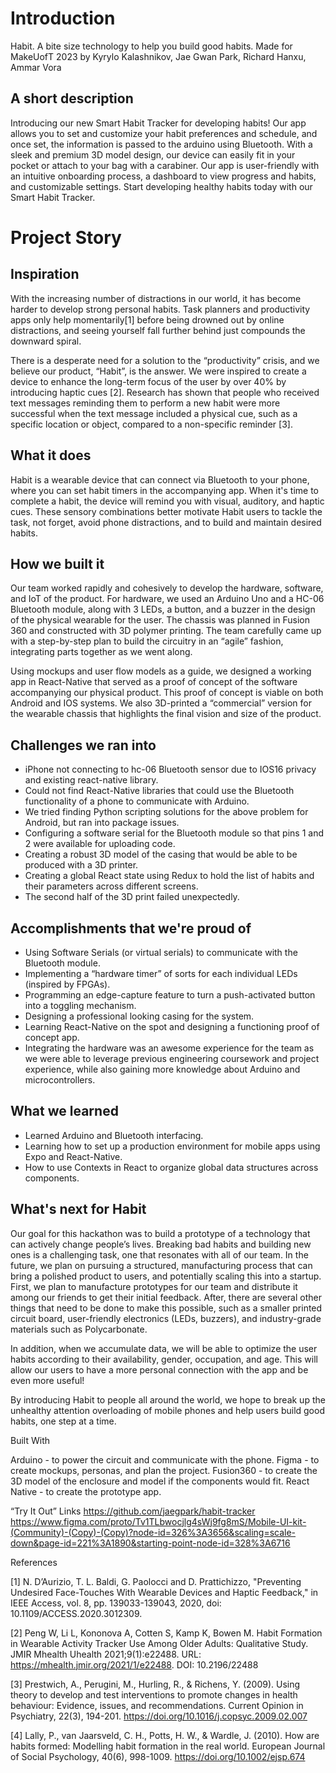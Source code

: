 # Introduction
Habit. A bite size technology to help you build good habits.
Made for MakeUofT 2023 by  Kyrylo Kalashnikov, Jae Gwan Park, Richard Hanxu, Ammar Vora

## A short description

Introducing our new Smart Habit Tracker for developing habits! Our app allows you to set and customize your habit preferences and schedule, and once set, the information is passed to the arduino using Bluetooth. With a sleek and premium 3D model design, our device can easily fit in your pocket or attach to your bag with a carabiner. Our app is user-friendly with an intuitive onboarding process, a dashboard to view progress and habits, and customizable settings. Start developing healthy habits today with our Smart Habit Tracker.

# Project Story

## Inspiration

With the increasing number of distractions in our world, it has become harder to develop strong personal habits. Task planners and productivity apps only help momentarily[1] before being drowned out by online distractions, and seeing yourself fall further behind just compounds the downward spiral. 

There is a desperate need for a solution to the “productivity” crisis, and we believe our product, “Habit”, is the answer. We were inspired to create a device to enhance the long-term focus of the user by over 40% by introducing haptic cues [2]. Research has shown that people who received text messages reminding them to perform a new habit were more successful when the text message included a physical cue, such as a specific location or object, compared to a non-specific reminder [3].

## What it does
Habit is a wearable device that can connect via Bluetooth to your phone, where you can set habit timers in the accompanying app. When it's time to complete a habit, the device will remind you with visual, auditory, and haptic cues. These sensory combinations better motivate Habit users to tackle the task, not forget, avoid phone distractions, and to build and maintain desired habits. 

## How we built it
Our team worked rapidly and cohesively to develop the hardware, software, and IoT of the product. For hardware, we used an Arduino Uno and a HC-06 Bluetooth module, along with 3 LEDs, a button, and a buzzer in the design of the physical wearable for the user. The chassis was planned in Fusion 360 and constructed with 3D polymer printing. The team carefully came up with a step-by-step plan to build the circuitry in an “agile” fashion, integrating parts together as we went along.

Using mockups and user flow models as a guide, we designed a working app in React-Native that served as a proof of concept of the software accompanying our physical product. This proof of concept is viable on both Android and IOS systems. We also 3D-printed a “commercial” version for the wearable chassis that highlights the final vision and size of the product.

## Challenges we ran into
- iPhone not connecting to hc-06 Bluetooth sensor due to IOS16 privacy and existing react-native library.
- Could not find React-Native libraries that could use the Bluetooth functionality of a phone to communicate with Arduino.
- We tried finding Python scripting solutions for the above problem for Android, but ran into package issues.
- Configuring a software serial for the Bluetooth module so that pins 1 and 2 were available for uploading code.
- Creating a robust 3D model of the casing that would be able to be produced with a 3D printer. 
- Creating a global React state using Redux to hold the list of habits and their parameters across different screens.
- The second half of the 3D print failed unexpectedly.

## Accomplishments that we're proud of
- Using Software Serials (or virtual serials) to communicate with the Bluetooth module.
- Implementing a “hardware timer” of sorts for each individual LEDs (inspired by FPGAs).
- Programming an edge-capture feature to turn a push-activated button into a toggling mechanism.
- Designing a professional looking casing for the system.
- Learning React-Native on the spot and designing a functioning proof of concept app.
- Integrating the hardware was an awesome experience for the team as we were able to leverage previous engineering coursework and project experience, while also gaining more knowledge about Arduino and microcontrollers.

## What we learned
- Learned Arduino and Bluetooth interfacing.
- Learning how to set up a production environment for mobile apps using Expo and React-Native.
- How to use Contexts in React to organize global data structures across components.

## What's next for Habit

Our goal for this hackathon was to build a prototype of a technology that can actively change people’s lives. Breaking bad habits and building new ones is a challenging task, one that resonates with all of our team. In the future, we plan on pursuing a structured, manufacturing process that can bring a polished product to users, and potentially scaling this into a startup. First, we plan to manufacture prototypes for our team and distribute it among our friends to get their initial feedback. After, there are several other things that need to be done to make this possible, such as a smaller printed circuit board, user-friendly electronics (LEDs, buzzers), and industry-grade materials such as Polycarbonate. 

In addition, when we accumulate data, we will be able to optimize the user habits according to their availability, gender, occupation, and age. This will allow our users to have a more personal connection with the app and be even more useful!

By introducing Habit to people all around the world, we hope to break up the unhealthy attention overloading of mobile phones and help users build good habits, one step at a time.

Built With

Arduino - to power the circuit and communicate with the phone.
Figma - to create mockups, personas, and plan the project.
Fusion360 - to create the 3D model of the enclosure and model if the components would fit.
React Native - to create the prototype app. 

“Try It Out” Links
https://github.com/jaegpark/habit-tracker 
https://www.figma.com/proto/Tv1TLbwocjlg4sWj9fg8mS/Mobile-UI-kit-(Community)-(Copy)-(Copy)?node-id=326%3A3656&scaling=scale-down&page-id=221%3A1890&starting-point-node-id=328%3A6716

References

[1] N. D’Aurizio, T. L. Baldi, G. Paolocci and D. Prattichizzo, "Preventing Undesired Face-Touches With Wearable Devices and Haptic Feedback," in IEEE Access, vol. 8, pp. 139033-139043, 2020, doi: 10.1109/ACCESS.2020.3012309.

[2] Peng W, Li L, Kononova A, Cotten S, Kamp K, Bowen M. Habit Formation in Wearable Activity Tracker Use Among Older Adults: Qualitative Study. JMIR Mhealth Uhealth 2021;9(1):e22488. URL: https://mhealth.jmir.org/2021/1/e22488. DOI: 10.2196/22488

[3] Prestwich, A., Perugini, M., Hurling, R., & Richens, Y. (2009). Using theory to develop and test interventions to promote changes in health behaviour: Evidence, issues, and recommendations. Current Opinion in Psychiatry, 22(3), 194-201. https://doi.org/10.1016/j.copsyc.2009.02.007

[4] Lally, P., van Jaarsveld, C. H., Potts, H. W., & Wardle, J. (2010). How are habits formed: Modelling habit formation in the real world. European Journal of Social Psychology, 40(6), 998-1009. https://doi.org/10.1002/ejsp.674
